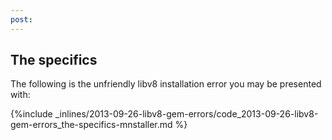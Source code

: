 ```yaml
---
post: 
---
```


## The specifics

The following is the unfriendly libv8 installation error you may be presented with:



{%include _inlines/2013-09-26-libv8-gem-errors/code_2013-09-26-libv8-gem-errors_the-specifics-mnstaller.md %}


